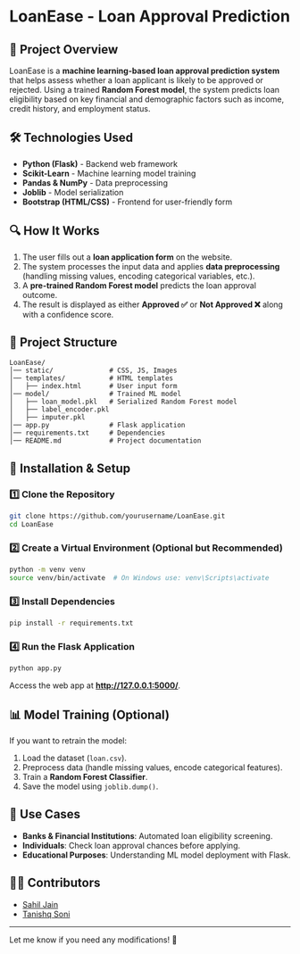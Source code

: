 # LoanEase - Loan Approval Prediction

## 🚀 Project Overview
LoanEase is a **machine learning-based loan approval prediction system** that helps assess whether a loan applicant is likely to be approved or rejected. Using a trained **Random Forest model**, the system predicts loan eligibility based on key financial and demographic factors such as income, credit history, and employment status.

## 🛠️ Technologies Used
- **Python (Flask)** - Backend web framework
- **Scikit-Learn** - Machine learning model training
- **Pandas & NumPy** - Data preprocessing
- **Joblib** - Model serialization
- **Bootstrap (HTML/CSS)** - Frontend for user-friendly form

## 🔍 How It Works
1. The user fills out a **loan application form** on the website.
2. The system processes the input data and applies **data preprocessing** (handling missing values, encoding categorical variables, etc.).
3. A **pre-trained Random Forest model** predicts the loan approval outcome.
4. The result is displayed as either **Approved ✅** or **Not Approved ❌** along with a confidence score.

## 📂 Project Structure
```
LoanEase/
│── static/              # CSS, JS, Images
│── templates/           # HTML templates
│   ├── index.html       # User input form
│── model/               # Trained ML model
│   ├── loan_model.pkl   # Serialized Random Forest model
│   ├── label_encoder.pkl
│   ├── imputer.pkl
│── app.py               # Flask application
│── requirements.txt     # Dependencies
│── README.md            # Project documentation
```

## 📌 Installation & Setup
### 1️⃣ Clone the Repository
```sh
git clone https://github.com/yourusername/LoanEase.git
cd LoanEase
```

### 2️⃣ Create a Virtual Environment (Optional but Recommended)
```sh
python -m venv venv
source venv/bin/activate  # On Windows use: venv\Scripts\activate
```

### 3️⃣ Install Dependencies
```sh
pip install -r requirements.txt
```

### 4️⃣ Run the Flask Application
```sh
python app.py
```
Access the web app at **http://127.0.0.1:5000/**.

## 📊 Model Training (Optional)
If you want to retrain the model:
1. Load the dataset (`loan.csv`).
2. Preprocess data (handle missing values, encode categorical features).
3. Train a **Random Forest Classifier**.
4. Save the model using `joblib.dump()`.

## 🎯 Use Cases
- **Banks & Financial Institutions**: Automated loan eligibility screening.
- **Individuals**: Check loan approval chances before applying.
- **Educational Purposes**: Understanding ML model deployment with Flask.

## 👨‍💻 Contributors
- [Sahil Jain](https://github.com/sahilj4in)
- [Tanishq Soni](https://github.com/Tanishq-07)
---
Let me know if you need any modifications! 🚀

